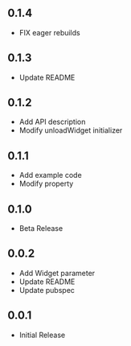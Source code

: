 ## 0.1.4
* FIX eager rebuilds

## 0.1.3
* Update README

## 0.1.2
* Add API description
* Modify unloadWidget initializer

## 0.1.1
* Add example code
* Modify property

## 0.1.0
* Beta Release

## 0.0.2
* Add Widget parameter
* Update README
* Update pubspec

## 0.0.1
* Initial Release
